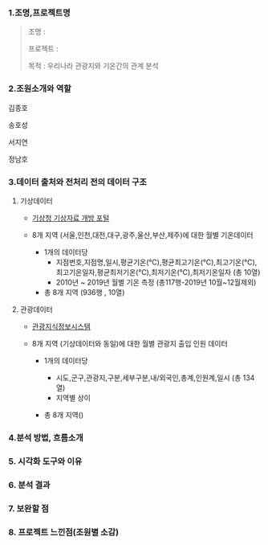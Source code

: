 ### 1.조명,프로젝트명

> 조명 : 
>
> 프로젝트 :
>
> 목적 : 우리나라 관광지와 기온간의 관계 분석

###  2.조원소개와 역할

김종호

송호성

서지연

정남호

### 3.데이터 출처와 전처리 전의 데이터 구조

1. 기상데이터

   * [기상청 기상자료 개방 포털](https://data.kma.go.kr/cmmn/main.do)

   * 8개 지역 (서울,인천,대전,대구,광주,울산,부산,제주)에 대한 월별 기온데이터

     * 1개의 데이터당 
       * 지점번호,지점명,일시,평균기온(℃),평균최고기온(℃),최고기온(℃),최고기온일자,평균최저기온(℃),최저기온(℃),최저기온일자 (총 10열)
       * 2010년 ~ 2019년 월별 기온 측정 (총117행-2019년 10월~12월제외)
     * 총 8개 지역 (936행 , 10열)

     

2. 관광데이터

   * [관광지식정보시스템](tour.go.kr)

   * 8개 지역 (기상데이터와 동일)에 대한 월별 관광지 출입 인원 데이터

     * 1개의 데이터당

       * 시도,군구,관광지,구분,세부구분,내/외국인,총계,인원계,일시 (총 134열)
       * 지역별 상이

     * 총 8개 지역()

        

### 4.분석 방법, 흐름소개

### 5. 시각화 도구와 이유

### 6. 분석 결과

### 7. 보완할 점

### 8. 프로젝트 느낀점(조원별 소감)

